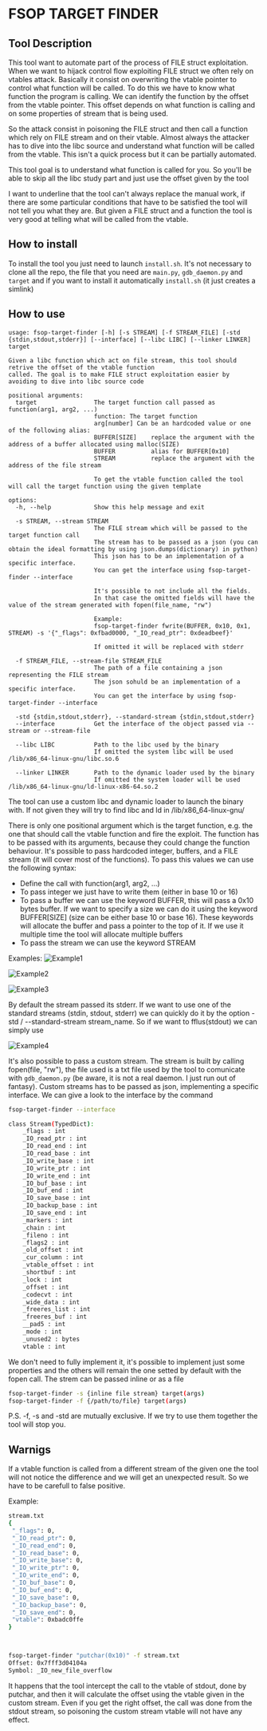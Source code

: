 # FSOP TARGET FINDER
## Tool Description
This tool want to automate part of the process of FILE struct exploitation.
When we want to hijack control flow exploiting FILE struct we often rely on vtables attack.
Basically it consist on overwriting the vtable pointer to control what function will be called.
To do this we have to know what function the program is calling. We can identify the function by the offset
from the vtable pointer. This offset depends on what function is calling and on some properties of stream that is being used. 

So the attack consist in poisoning the FILE struct and then call a function which rely on FILE stream and on their vtable.
Almost always the attacker has to dive into the libc source and understand what function will be called from the vtable. This isn't a quick process but it can be partially automated.

This tool goal is to understand what function is called for you. So you'll be able to skip all the libc study part and just use the offset given by the tool

I want to underline that the tool can't always replace the manual work, if there are some particular conditions that have to be satisfied the tool will not tell you what they are. But given a FILE struct and a function the tool is very good at telling what will be called from the vtable.

## How to install
To install the tool you just need to launch `install.sh`. It's not necessary to clone all the repo, the file that you need are `main.py`, `gdb_daemon.py` and `target` and if you want to install it automatically `install.sh` (it just creates a simlink)

## How to use
```
usage: fsop-target-finder [-h] [-s STREAM] [-f STREAM_FILE] [-std {stdin,stdout,stderr}] [--interface] [--libc LIBC] [--linker LINKER] target

Given a libc function which act on file stream, this tool should retrive the offset of the vtable function
called. The goal is to make FILE struct exploitation easier by avoiding to dive into libc source code

positional arguments:
  target                The target function call passed as function(arg1, arg2, ...)
                        function: The target function
                        arg[number] Can be an hardcoded value or one of the following alias:
                        BUFFER[SIZE]    replace the argument with the address of a buffer allocated using malloc(SIZE)
                        BUFFER          alias for BUFFER[0x10]
                        STREAM          replace the argument with the address of the file stream
                        
                        To get the vtable function called the tool will call the target function using the given template

options:
  -h, --help            Show this help message and exit
                        
  -s STREAM, --stream STREAM
                        The FILE stream which will be passed to the target function call
                        The stream has to be passed as a json (you can obtain the ideal formatting by using json.dumps(dictionary) in python)
                        This json has to be an implementation of a specific interface.
                        You can get the interface using fsop-target-finder --interface
                        
                        It's possible to not include all the fields.
                        In that case the omitted fields will have the value of the stream generated with fopen(file_name, "rw")
                        
                        Example:
                        fsop-target-finder fwrite(BUFFER, 0x10, 0x1, STREAM) -s '{"_flags": 0xfbad0000, "_IO_read_ptr": 0xdeadbeef}'
                        
                        If omitted it will be replaced with stderr
                        
  -f STREAM_FILE, --stream-file STREAM_FILE
                        The path of a file containing a json representing the FILE stream
                        The json sohuld be an implementation of a specific interface.
                        You can get the interface by using fsop-target-finder --interface
                        
  -std {stdin,stdout,stderr}, --standard-stream {stdin,stdout,stderr}
  --interface           Get the interface of the object passed via --stream or --stream-file
                        
  --libc LIBC           Path to the libc used by the binary
                        If omitted the system libc will be used /lib/x86_64-linux-gnu/libc.so.6
                        
  --linker LINKER       Path to the dynamic loader used by the binary
                        If omitted the system loader will be used /lib/x86_64-linux-gnu/ld-linux-x86-64.so.2

```

The tool can use a custom libc and dynamic loader to launch the binary with. If not given they will try to find libc and ld in /lib/x86_64-linux-gnu/

There is only one positional argument which is the target function, e.g. the one that should call the vtable function and fire the exploit. The function has to be passed with its arguments, because they could change the function behaviour. It's possible to pass hardcoded integer, buffers, and a FILE stream (it will cover most of the functions). To pass this values we can use the following syntax:

- Define the call with function(arg1, arg2, ...)
- To pass integer we just have to write them (either in base 10 or 16)
- To pass a buffer we can use the keyword BUFFER, this will pass a 0x10 bytes buffer. If we want to specify a size we can do it using the keyword BUFFER\[SIZE\] (size can be either base 10 or base 16). These keywords will allocate the buffer and pass a pointer to the top of it. If we use it multiple time the tool will allocate multiple buffers
- To pass the stream we can use the keyword STREAM

Examples:
![Example1](./example_1.png)

![Example2](./example_2.png)

![Example3](./example3.png)

By default the stream passed its stderr. If we want to use one of the standard streams (stdin, stdout, stderr) we can quickly do it by the option -std / --standard-stream stream_name. So if we want to fflus(stdout) we can simply use

![Example4](./example4.png)

It's also possible to pass a custom stream. The stream is built by calling fopen(file, "rw"), the file used is a txt file used by the tool to comunicate with `gdb_daemon.py` (be aware, it is not a real daemon. I just run out of fantasy).
Custom streams has to be passed as json, implementing a specific interface. We can give a look to the interface by the command
```sh
fsop-target-finder --interface

class Stream(TypedDict):
    _flags : int
    _IO_read_ptr : int
    _IO_read_end : int
    _IO_read_base : int
    _IO_write_base : int
    _IO_write_ptr : int
    _IO_write_end : int
    _IO_buf_base : int
    _IO_buf_end : int
    _IO_save_base : int
    _IO_backup_base : int
    _IO_save_end : int
    _markers : int
    _chain : int
    _fileno : int
    _flags2 : int
    _old_offset : int
    _cur_column : int
    _vtable_offset : int
    _shortbuf : int
    _lock : int
    _offset : int
    _codecvt : int
    _wide_data : int
    _freeres_list : int
    _freeres_buf : int
    __pad5 : int
    _mode : int
    _unused2 : bytes
    vtable : int

```

We don't need to fully implement it, it's possible to implement just some properties and the others will remain the one setted by default with the fopen call.
The strem can be passed inline or as a file
```sh
fsop-target-finder -s {inline file stream} target(args)
fsop-target-finder -f {/path/to/file} target(args)
```

P.S. -f, -s and -std are mutually exclusive. If we try to use them together the tool will stop you.

## Warnigs
If a vtable function is called from a different stream of the given one the tool will not notice the difference and we will get an unexpected result. So we have to be carefull to false positive.

Example:
```sh
stream.txt
{
 "_flags": 0,
 "_IO_read_ptr": 0,
 "_IO_read_end": 0,
 "_IO_read_base": 0,
 "_IO_write_base": 0,
 "_IO_write_ptr": 0,
 "_IO_write_end": 0,
 "_IO_buf_base": 0,
 "_IO_buf_end": 0,
 "_IO_save_base": 0,
 "_IO_backup_base": 0,
 "_IO_save_end": 0,
 "vtable": 0xbadc0ffe
}



fsop-target-finder "putchar(0x10)" -f stream.txt 
Offset: 0x7fff3d04104a
Symbol: _IO_new_file_overflow
```
It happens that the tool intercept the call to the vtable of stdout, done by putchar, and then it will calculate the offset using the vtable given in the custom stream. Even if you get the right offset, the call was done from the stdout stream, so poisoning the custom stream vtable will not have any effect.